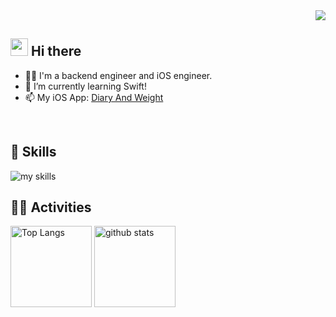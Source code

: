 <!--
**yu-ya-o/yu-ya-o** is a ✨ _special_ ✨ repository because its `README.md` (this file) appears on your GitHub profile.

Here are some ideas to get you started:

- 🔭 I’m currently working on ...
- 🌱 I’m currently learning ...
- 👯 I’m looking to collaborate on ...
- 🤔 I’m looking for help with ...
- 💬 Ask me about ...
- 📫 How to reach me: ...
- 😄 Pronouns: ...
- ⚡ Fun fact: ...
-->

<!-- 1. GitHub usernameを変更 -->
<div align="right">
  <img src="https://komarev.com/ghpvc/?username=yu-ya-o" />
</div>


<!-- 2. プロフィールや連絡先を変更 -->
## <img src="https://media.giphy.com/media/hvRJCLFzcasrR4ia7z/giphy.gif" width="28"> Hi there

- 🧑‍💻 I'm a backend engineer and iOS engineer.
- 🌱 I’m currently learning Swift!
- 📫 My iOS App: [Diary And Weight](https://apps.apple.com/jp/app/%E6%97%A5%E8%A8%98%E3%81%A8%E4%BD%93%E9%87%8D-bmi%E8%A8%88%E7%AE%97-%E3%82%B0%E3%83%A9%E3%83%95%E3%82%82%E8%A6%8B%E3%82%8C%E3%82%8B%E3%83%80%E3%82%A4%E3%82%A8%E3%83%83%E3%83%88%E6%97%A5%E8%A8%98/id6544789673)
<br>


<!-- 3. 好きな技術スタックに変更 -->
<!-- ライトモート：theme=light, ダークモート：theme=dark -->
<!-- アイコンの選択肢一覧：https://arc.net/l/quote/zizyykfh -->
## 🌱 Skills
<img alt="my skills" src="https://skillicons.dev/icons?theme=light&perline=7&i=java,spring,ts,angular,dart,flutter,swift,docker" />
<br>


<!-- 4. GitHub usernameを変更, 2箇所 -->
<!-- ライトモート：theme=light, ダークモート：theme=vue-dark  -->
## 🏃‍♀️ Activities
<div align="left"> 
  <img alt="Top Langs" height="130px" src="https://github-readme-stats.vercel.app/api?username=yu-ya-o&theme=light&layout=compact" />
  <img alt="github stats" height="130px" src="https://github-readme-stats.vercel.app/api/top-langs/?username=yu-ya-o&theme=light&layout=compact" />
</div>

